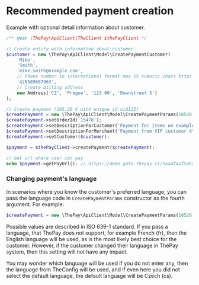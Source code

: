 # Recommended payment creation

Example with optional detail information about customer.

```php
/** @var \ThePay\ApiClient\TheClient $thePayClient */

// Create entity with information about customer
$customer = new \ThePay\ApiClient\Model\CreatePaymentCustomer(
    'Mike',
    'Smith',
    'mike.smith@example.com',
    // Phone number in international format max 15 numeric chars https://en.wikipedia.org/wiki/MSISDN
    '420589687963',
    // Create billing address
    new Address('CZ', 'Prague', '123 00', 'Downstreet 5')
);

// Create payment (105.20 € with unique id uid123)
$createPayment = new \ThePay\ApiClient\Model\CreatePaymentParams(10520, 'EUR', 'uid123');
$createPayment->setOrderId('15478');
$createPayment->setDescriptionForCustomer('Payment for items on example.com');
$createPayment->setDescriptionForMerchant('Payment from VIP customer XYZ');
$createPayment->setCustomer($customer);

$payment = $thePayClient->createPayment($createPayment);

// Get url where user can pay
echo $payment->getPayUrl(); // https://demo.gate.thepay.cz/5aa4f4af546a74848/pay/
```

### Changing payment's language

In scenarios where you know the customer's preferred language, you can pass the language code in `CreatePaymentParams` constructor as the fourth argument. For example:

```php
$createPayment = new \ThePay\ApiClient\Model\CreatePaymentParams(10520, 'EUR', 'uid123', 'en');
```

Possible values are described in ISO 639-1 standard. If you pass a language, that ThePay does not support, for example French (fr), then the English language will be used,
as is the most likely best choice for the customer. However, if the customer changed their language in ThePay system, then this setting will not have any impact.

You may wonder which language will be used if you do not enter any, then the language from TheConfig will be used, and if even here you did not select the default language,
the default language will be Czech (cs).
